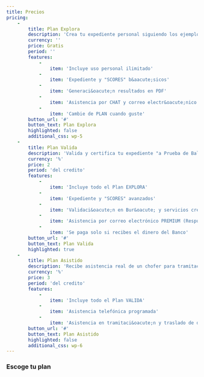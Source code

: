 ```yaml
---
title: Precios
pricing:
    -
        title: Plan Explora
        description: 'Crea tu expediente personal siguiendo los ejemplos.'
        currency: ''
        price: Gratis
        period: ''
        features:
            -
                item: 'Incluye uso personal ilimitado'
            -
                item: 'Expediente y "SCORES" b&aacute;sicos'
            -
                item: 'Generaci&oacute;n resultados en PDF'
            -
                item: 'Asistencia por CHAT y correo electr&oacute;nico'
            -
                item: 'Cambie de PLAN cuando guste'
        button_url: '#'
        button_text: Plan Explora
        highlighted: false
        additional_css: wp-5
    -
        title: Plan Valida
        description: 'Valida y certifica tu expediente "a Prueba de Balas".'
        currency: '%'
        price: 2
        period: 'del credito'
        features:
            -
                item: 'Incluye todo el Plan EXPLORA'
            -
                item: 'Expediente y "SCORES" avanzados'
            -
                item: 'Validaci&oacute;n en Bur&oacute; y servicios crediticios'
            -
                item: 'Asistencia por correo electrónico PREMIUM (Respuesta en 24 horas máximo)'
            -
                item: 'Se paga solo si recibes el dinero del Banco'
        button_url: '#'
        button_text: Plan Valida
        highlighted: true
    -
        title: Plan Asistido
        description: 'Recibe asistencia real de un chofer para tramitaci&oacute;n y traslado de documentos.'
        currency: '%'
        price: 3
        period: 'del credito'
        features:
            -
                item: 'Incluye todo el Plan VALIDA'
            -
                item: 'Asistencia telefónica programada'
            -
                item: 'Asistencia en tramitaci&oacute;n y traslado de documentos faltantes'
        button_url: '#'
        button_text: Plan Asistido
        highlighted: false
        additional_css: wp-6
---
```


### Escoge tu plan
